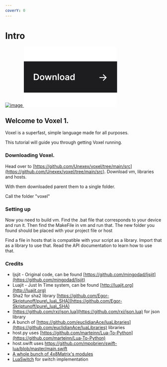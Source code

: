 ```yaml
---
coverY: 0
---
```


# Intro

&#x20;[![image](https://user-images.githubusercontent.com/72946059/173466007-0a38e122-adc3-4e20-95cc-b79d8e8b2506.png) ![Download](props/link-download.svg)](https://github.com/unexex/voxel/releases)

## Welcome to Voxel 1.

Voxel is a superfast, simple language made for all purposes.

This tutorial will guide you through getting Voxel running.

### Downloading Voxel.

Head over to [https://github.com/Unexex/voxel/tree/main/src](https://github.com/Unexex/voxel/tree/main/src). Download vm, libraries and hosts.

With them downloaded parent them to a single folder.

Call the folder "voxel"

### Setting up

Now you need to build vm. Find the .bat file that corresponds to your device and run it. Then find the MakeFile in vm and run that. The new folder you found should be placed with your project file or host

Find a file in hosts that is compatible with your script as a library. Import that as a library to use that. Read the API documentation to learn how to use that.

### Credits

* ljsjit - Original code, can be found [https://github.com/mingodad/ljsjit](https://github.com/mingodad/ljsjit)
* Luajit - Just In Time system, can be found [http://luajit.org](http://luajit.org)
* Sha2 for sha2 library [https://github.com/Egor-Skriptunoff/pure\_lua\_SHA](https://github.com/Egor-Skriptunoff/pure\_lua\_SHA)
* [https://github.com/rxi/json.lua](https://github.com/rxi/json.lua) for json library
* A bunch of [https://github.com/euclidianAce/luaLibraries](https://github.com/euclidianAce/luaLibraries) libraries
* host.py uses [https://github.com/marteinn/Lua-To-Python](https://github.com/marteinn/Lua-To-Python)
* host.swift uses [https://github.com/mpobrien/swift-lua/blob/master/main.swift ](https://github.com/mpobrien/swift-lua/blob/master/main.swift)
* [A whole bunch of 4x8Matrix's modules](https://github.com/4x8Matrix/LuaModules/)
* [LuaSwitch](https://github.com/TheHackerPuppy/LuaSwitch) for switch implementation
